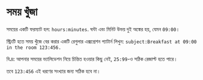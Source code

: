 # সময় খুঁজা

সময়ের একটি ফরম্যাট হল: `hours:minutes`. ঘন্টা এবং মিনিট উভয় দুই অঙ্কের হয়, যেমন `09:00`।

স্ট্রিংটি হতে সময় খুঁজে বের করার একটি রেগুলার এক্সপ্রেশন প্যাটার্ন লিখুন: `subject:Breakfast at 09:00 in the room 123:456.`

বি.দ্র: আপনার সময়ের ভ্যালিডেশন নিয়ে চিন্তিত হওয়ার কিছু নেই, `25:99`-ও সঠিক রেজাল্ট হতে পারে।

তবে `123:456` এই ধরণের সংখ্যার জন্য সঠিক হবে না।
